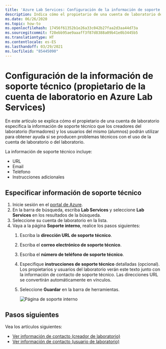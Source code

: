```yaml
---
title: 'Azure Lab Services: Configuración de la información de soporte técnico (propietario de la cuenta de laboratorio)'
description: Indica cómo el propietario de una cuenta de laboratorio debe establecer la información de contacto de soporte técnico. Los creadores y usuarios de laboratorios pueden verla y usarla para obtener ayuda.
ms.date: 06/26/2020
ms.topic: how-to
ms.openlocfilehash: 17456f61352b1e26a33c042b27faa2d3aa44d73a
ms.sourcegitcommit: f28ebb95ae9aaaff3f87d8388a09b41e0b3445b5
ms.translationtype: HT
ms.contentlocale: es-ES
ms.lasthandoff: 03/29/2021
ms.locfileid: "85445090"
---
```

# <a name="set-up-support-information-lab-account-owner-in-azure-lab-services"></a>Configuración de la información de soporte técnico (propietario de la cuenta de laboratorio en Azure Lab Services)
En este artículo se explica cómo el propietario de una cuenta de laboratorio especifica la información de soporte técnico que los creadores del laboratorio (formadores) y los usuarios del mismo (alumnos) podrán utilizar para obtener ayuda si se producen problemas técnicos con el uso de la cuenta de laboratorio o del laboratorio. 

La información de soporte técnico incluye:

- URL
- Email
- Teléfono
- Instrucciones adicionales 

## <a name="specify-support-information"></a>Especificar información de soporte técnico
1. Inicie sesión en el [portal de Azure](https://portal.azure.com).
2. En la barra de búsqueda, escriba **Lab Services** y seleccione **Lab Services** en los resultados de la búsqueda. 
3. Seleccione su cuenta de laboratorio en la lista. 
4. Vaya a la página **Soporte interno**, realice los pasos siguientes:
    1. Escriba la **dirección URL de soporte técnico**. 
     2. Escriba el **correo electrónico de soporte técnico**. 
     3. Escriba el **número de teléfono de soporte técnico**.
     4. Especifique **instrucciones de soporte técnico** detalladas (opcional). Los propietarios y usuarios del laboratorio verán este texto junto con la información de contacto de soporte técnico. Las direcciones URL se convertirán automáticamente en vínculos. 
     5. Seleccione **Guardar** en la barra de herramientas.

         ![Página de soporte interno](./media/lab-account-owner-support-information/internal-support-page.png)      


## <a name="next-steps"></a>Pasos siguientes
Vea los artículos siguientes:

- [Ver información de contacto (creador de laboratorio)](lab-creator-support-information.md)
- [Ver información de contacto (usuario de laboratorio)](lab-user-support-information.md)
